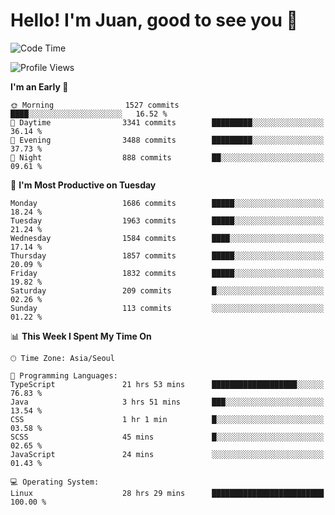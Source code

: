 # Hello! I'm Juan, good to see you 👋

<!--
**Y-k-Y/Y-k-Y** is a ✨ _special_ ✨ repository because its `README.md` (this file) appears on your GitHub profile.

Here are some ideas to get you started:

- 🔭 I’m currently working on ...
- 🌱 I’m currently learning ...
- 👯 I’m looking to collaborate on ...
- 🤔 I’m looking for help with ...
- 💬 Ask me about ...
- 📫 How to reach me: ...
- 😄 Pronouns: ...
- ⚡ Fun fact: ...
-->
<!--
![Profile views](https://gpvc.arturio.dev/Y-k-Y)

[![Omid Nikrah StackOverflow](https://github-readme-stackoverflow.vercel.app/?userID=9517076)](https://stackoverflow.com/users/9517076/i-have-10-fingers)
-->

<!--START_SECTION:waka-->
![Code Time](http://img.shields.io/badge/Code%20Time-1%2C310%20hrs%2024%20mins-blue)

![Profile Views](http://img.shields.io/badge/Profile%20Views-0-blue)

**I'm an Early 🐤** 

```text
🌞 Morning                1527 commits        ████░░░░░░░░░░░░░░░░░░░░░   16.52 % 
🌆 Daytime                3341 commits        █████████░░░░░░░░░░░░░░░░   36.14 % 
🌃 Evening                3488 commits        █████████░░░░░░░░░░░░░░░░   37.73 % 
🌙 Night                  888 commits         ██░░░░░░░░░░░░░░░░░░░░░░░   09.61 % 
```
📅 **I'm Most Productive on Tuesday** 

```text
Monday                   1686 commits        █████░░░░░░░░░░░░░░░░░░░░   18.24 % 
Tuesday                  1963 commits        █████░░░░░░░░░░░░░░░░░░░░   21.24 % 
Wednesday                1584 commits        ████░░░░░░░░░░░░░░░░░░░░░   17.14 % 
Thursday                 1857 commits        █████░░░░░░░░░░░░░░░░░░░░   20.09 % 
Friday                   1832 commits        █████░░░░░░░░░░░░░░░░░░░░   19.82 % 
Saturday                 209 commits         █░░░░░░░░░░░░░░░░░░░░░░░░   02.26 % 
Sunday                   113 commits         ░░░░░░░░░░░░░░░░░░░░░░░░░   01.22 % 
```


📊 **This Week I Spent My Time On** 

```text
🕑︎ Time Zone: Asia/Seoul

💬 Programming Languages: 
TypeScript               21 hrs 53 mins      ███████████████████░░░░░░   76.83 % 
Java                     3 hrs 51 mins       ███░░░░░░░░░░░░░░░░░░░░░░   13.54 % 
CSS                      1 hr 1 min          █░░░░░░░░░░░░░░░░░░░░░░░░   03.58 % 
SCSS                     45 mins             █░░░░░░░░░░░░░░░░░░░░░░░░   02.65 % 
JavaScript               24 mins             ░░░░░░░░░░░░░░░░░░░░░░░░░   01.43 % 

💻 Operating System: 
Linux                    28 hrs 29 mins      █████████████████████████   100.00 % 
```


<!--END_SECTION:waka-->
